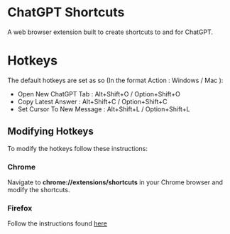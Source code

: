 # ChatGPT Shortcuts
A web browser extension built to create shortcuts to and for ChatGPT.

# Hotkeys
The default hotkeys are set as so (In the format Action : Windows / Mac ):
- Open New ChatGPT Tab : Alt+Shift+O / Option+Shift+O
- Copy Latest Answer : Alt+Shift+C / Option+Shift+C
- Set Cursor To New Message : Alt+Shift+L / Option+Shift+L

## Modifying Hotkeys
To modify the hotkeys follow these instructions:

### Chrome
Navigate to **chrome://extensions/shortcuts** in your Chrome browser and modify the shortcuts.

### Firefox
Follow the instructions found [here](https://support.mozilla.org/en-US/kb/manage-extension-shortcuts-firefox)
